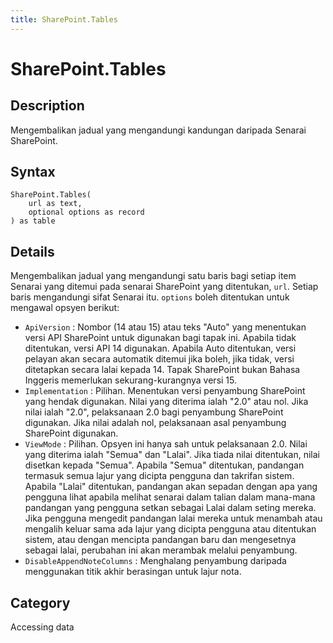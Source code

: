 ```yaml
---
title: SharePoint.Tables
---
```


# SharePoint.Tables


## Description

Mengembalikan jadual yang mengandungi kandungan daripada Senarai SharePoint.


## Syntax

```powerquery
SharePoint.Tables(
    url as text,
    optional options as record
) as table
```


## Details

Mengembalikan jadual yang mengandungi satu baris bagi setiap item Senarai yang ditemui pada senarai SharePoint yang ditentukan, <code>url</code>. Setiap baris mengandungi sifat Senarai itu. <code>options</code> boleh ditentukan untuk mengawal opsyen berikut:    <ul><li><code>ApiVersion</code> : Nombor (14 atau 15) atau teks &quot;Auto&quot; yang menentukan versi API SharePoint untuk digunakan bagi tapak ini. Apabila tidak ditentukan, versi API 14 digunakan. Apabila Auto ditentukan, versi pelayan akan secara automatik ditemui jika boleh, jika tidak, versi ditetapkan secara lalai kepada 14. Tapak SharePoint bukan Bahasa Inggeris memerlukan sekurang-kurangnya versi 15.</li><li><code>Implementation</code> : Pilihan. Menentukan versi penyambung SharePoint yang hendak digunakan. Nilai yang diterima ialah &quot;2.0&quot; atau nol. Jika nilai ialah &quot;2.0&quot;, pelaksanaan 2.0 bagi penyambung SharePoint digunakan. Jika nilai adalah nol, pelaksanaan asal penyambung SharePoint digunakan.</li><li><code>ViewMode</code> : Pilihan. Opsyen ini hanya sah untuk pelaksanaan 2.0. Nilai yang diterima ialah &quot;Semua&quot; dan &quot;Lalai&quot;. Jika tiada nilai ditentukan, nilai disetkan kepada &quot;Semua&quot;. Apabila &quot;Semua&quot; ditentukan, pandangan termasuk semua lajur yang dicipta pengguna dan takrifan sistem. Apabila &quot;Lalai&quot; ditentukan, pandangan akan sepadan dengan apa yang pengguna lihat apabila melihat senarai dalam talian dalam mana-mana pandangan yang pengguna setkan sebagai Lalai dalam seting mereka. Jika pengguna mengedit pandangan lalai mereka untuk menambah atau mengalih keluar sama ada lajur yang dicipta pengguna atau ditentukan sistem, atau dengan mencipta pandangan baru dan mengesetnya sebagai lalai, perubahan ini akan merambak melalui penyambung.</li><li><code>DisableAppendNoteColumns</code> : Menghalang penyambung daripada menggunakan titik akhir berasingan untuk lajur nota.</li></ul>    



## Category
Accessing data
